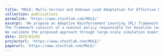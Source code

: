 ```yaml
---
title: "MULE: Multi-terrain and Unknown Load Adaptation for Effective Quadrupedal Locomotion"
collection: publications
permalink: 'https://www.stochlab.com/MULE/'
excerpt: 'We propose an Adaptive Reinforcement Learning (RL) framework that enables quadrupedal robots to dynamically adapt to both varying payloads and diverse terrains. 
The framework consists of a nominal policy responsible for baseline locomotion and an adaptive policy that learns corrective actions to preserve stability and improve command tracking under payload variations. 
We validate the proposed approach through large-scale simulation experiments in Isaac Gym and real-world hardware deployment on a Unitree Go1 quadruped.'
date: 2025/03/02
projecturl: 'https://www.stochlab.com/MULE/'
paperurl: 'https://www.stochlab.com/MULE/'
---
```

